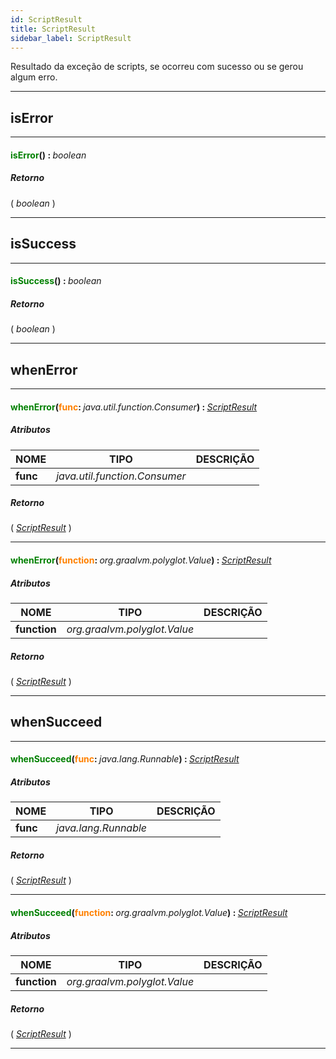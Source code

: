 ```yaml
---
id: ScriptResult
title: ScriptResult
sidebar_label: ScriptResult
---
```


Resultado da exceção de scripts, se ocorreu com sucesso ou se gerou algum erro.

---

## isError

---

#### <span style="color: #008000">isError</span>() : <span style="font-weight: normal; font-style: italic;">boolean</span>
##### Retorno

( _boolean_ )


---

## isSuccess

---

#### <span style="color: #008000">isSuccess</span>() : <span style="font-weight: normal; font-style: italic;">boolean</span>
##### Retorno

( _boolean_ )


---

## whenError

---

#### <span style="color: #008000">whenError</span>(<span style="color: #FF8000">func</span>: <span style="font-weight: normal; font-style: italic;">java.util.function.Consumer</span>) : <span style="font-weight: normal; font-style: italic;">[ScriptResult](../../objects/ScriptResult)</span>
##### Atributos

| NOME | TIPO | DESCRIÇÃO |
|---|---|---|
| **func** | _java.util.function.Consumer_ |   |

##### Retorno

( _[ScriptResult](../../objects/ScriptResult)_ )


---

#### <span style="color: #008000">whenError</span>(<span style="color: #FF8000">function</span>: <span style="font-weight: normal; font-style: italic;">org.graalvm.polyglot.Value</span>) : <span style="font-weight: normal; font-style: italic;">[ScriptResult](../../objects/ScriptResult)</span>
##### Atributos

| NOME | TIPO | DESCRIÇÃO |
|---|---|---|
| **function** | _org.graalvm.polyglot.Value_ |   |

##### Retorno

( _[ScriptResult](../../objects/ScriptResult)_ )


---

## whenSucceed

---

#### <span style="color: #008000">whenSucceed</span>(<span style="color: #FF8000">func</span>: <span style="font-weight: normal; font-style: italic;">java.lang.Runnable</span>) : <span style="font-weight: normal; font-style: italic;">[ScriptResult](../../objects/ScriptResult)</span>
##### Atributos

| NOME | TIPO | DESCRIÇÃO |
|---|---|---|
| **func** | _java.lang.Runnable_ |   |

##### Retorno

( _[ScriptResult](../../objects/ScriptResult)_ )


---

#### <span style="color: #008000">whenSucceed</span>(<span style="color: #FF8000">function</span>: <span style="font-weight: normal; font-style: italic;">org.graalvm.polyglot.Value</span>) : <span style="font-weight: normal; font-style: italic;">[ScriptResult](../../objects/ScriptResult)</span>
##### Atributos

| NOME | TIPO | DESCRIÇÃO |
|---|---|---|
| **function** | _org.graalvm.polyglot.Value_ |   |

##### Retorno

( _[ScriptResult](../../objects/ScriptResult)_ )


---

